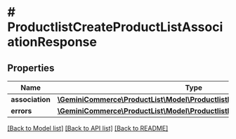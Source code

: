 # # ProductlistCreateProductListAssociationResponse


## Properties


Name | Type | Description | Notes
------------ | ------------- | ------------- | -------------
**association**| [**\GeminiCommerce\ProductList\Model\ProductlistProductListAssociation**](ProductlistProductListAssociation.md) |   | [optional]
**errors**| [**\GeminiCommerce\ProductList\Model\ProductlistProductListAssociationError[]**](ProductlistProductListAssociationError.md) |   | [optional]


[[Back to Model list]](../../README.md#models) [[Back to API list]](../../README.md#endpoints) [[Back to README]](../../README.md)